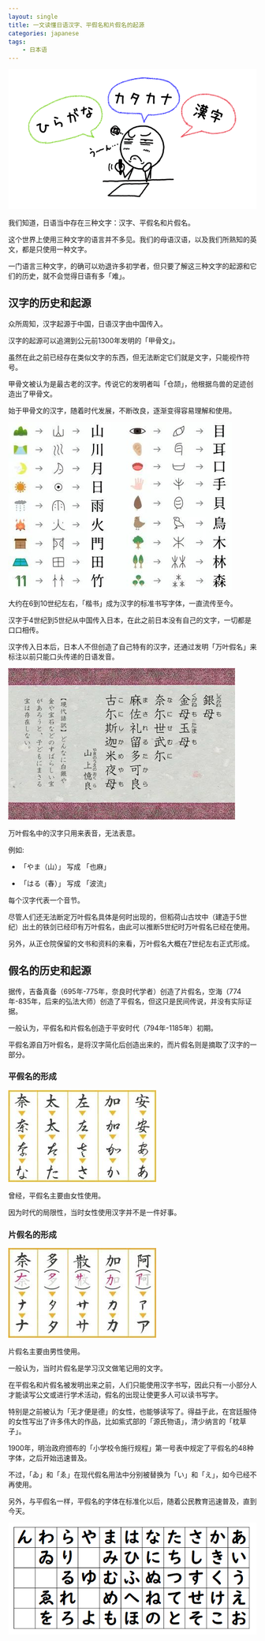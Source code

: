 ```yaml
---
layout: single
title: 一文读懂日语汉字、平假名和片假名的起源
categories: japanese
tags:
    - 日本语
---
```


![](/assets/images/kanji-kana-origin/cover.png)

我们知道，日语当中存在三种文字：汉字、平假名和片假名。

这个世界上使用三种文字的语言并不多见。我们的母语汉语，以及我们所熟知的英文，都是只使用一种文字。

一门语言三种文字，的确可以劝退许多初学者，但只要了解这三种文字的起源和它们的历史，就不会觉得日语有多「难」。

## 汉字的历史和起源

众所周知，汉字起源于中国，日语汉字由中国传入。

汉字的起源可以追溯到公元前1300年发明的「甲骨文」。

虽然在此之前已经存在类似文字的东西，但无法断定它们就是文字，只能视作符号。

甲骨文被认为是最古老的汉字。传说它的发明者叫「仓颉」，他根据鸟兽的足迹创造出了甲骨文。

始于甲骨文的汉字，随着时代发展，不断改良，逐渐变得容易理解和使用。 

![](/assets/images/kanji-kana-origin/kanji-dev.jpeg)

大约在6到10世纪左右，「楷书」成为汉字的标准书写字体，一直流传至今。

汉字于4世纪到5世纪从中国传入日本，在此之前日本没有自己的文字，一切都是口口相传。

汉字传入日本后，日本人不但创造了自己特有的汉字，还通过发明「万叶假名」来标注以前只能口头传递的日语发音。

![](/assets/images/kanji-kana-origin/manyoukana.jpeg)

万叶假名中的汉字只用来表音，无法表意。

例如:

- 「やま（山）」 写成 「也麻」

- 「はる（春）」 写成 「波流」

每个汉字代表一个音节。

尽管人们还无法断定万叶假名具体是何时出现的，但稻荷山古坟中（建造于5世纪）出土的铁剑已经印有万叶假名，由此可以推断5世纪时万叶假名已经在使用。

另外，从正仓院保留的文书和资料的来看，万叶假名大概在7世纪左右正式形成。

## 假名的历史和起源

据传，吉备真备（695年-775年，奈良时代学者）创造了片假名，空海（774年-835年，后来的弘法大师）创造了平假名，但这只是民间传说，并没有实际证据。

一般认为，平假名和片假名创造于平安时代（794年-1185年）初期。

平假名源自万叶假名，是将汉字简化后创造出来的，而片假名则是摘取了汉字的一部分。

### 平假名的形成

![](/assets/images/kanji-kana-origin/hiragana.jpeg)

曾经，平假名主要由女性使用。

因为时代的局限性，当时女性使用汉字并不是一件好事。

### 片假名的形成

![](/assets/images/kanji-kana-origin/katakana.jpeg)

片假名主要由男性使用。

一般认为，当时片假名是学习汉文做笔记用的文字。

在平假名和片假名被发明出来之前，人们只能使用汉字书写，因此只有一小部分人才能读写公文或进行学术活动，假名的出现让使更多人可以读书写字。

特别是之前被认为「无才便是德」的女性，也能够读写了。得益于此，在宫廷服侍的女性写出了许多伟大的作品，比如紫式部的「源氏物语」，清少纳言的「枕草子」。

1900年，明治政府颁布的「小学校令施行规程」第一号表中规定了平假名的48种字体，之后开始迅速普及。

不过，「ゐ」和「ゑ」在现代假名用法中分别被替换为「い」和「え」，如今已经不再使用。

另外，与平假名一样，平假名的字体在标准化以后，随着公民教育迅速普及，直到今天。

![](/assets/images/kanji-kana-origin/gojuon.png)
